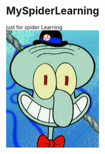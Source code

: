 # MySpiderLearning
just for spider Learning  
![image](https://github.com/FishInSalt/MySpiderLearning/blob/master/12.png)
